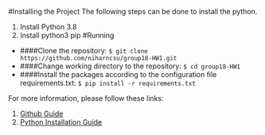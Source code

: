 #Installing the Project
The following steps can be done to install the python.

1. Install Python 3.8
2. Install python3 pip
#Running 
* ####Clone the repository:
    `$ git clone https://github.com/niharncsu/group18-HW1.git
` 
* ####Change working directory to the repository:
    `$ cd group18-HW1`
* ####Install the packages according to the configuration file requirements.txt:
    `$ pip install -r requirements.txt`

For more information, please follow these links:

1. [Github Guide](https://docs.github.com/en/repositories/creating-and-managing-repositories/cloning-a-repository)
2. [Python Installation Guide](https://realpython.com/installing-python/)

